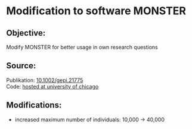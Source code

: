 # Modification to software MONSTER

## Objective: 
Modify MONSTER for better usage in own research questions

## Source:
Publikation: [10.1002/gepi.21775](https://doi.org/10.1002/gepi.21775)   
Code: [hosted at university of chicago](www.stat.uchicago.edu/~mcpeek/software/index.html)   

## Modifications:
* increased maximum number of individuals: 10,000 -> 40,000

